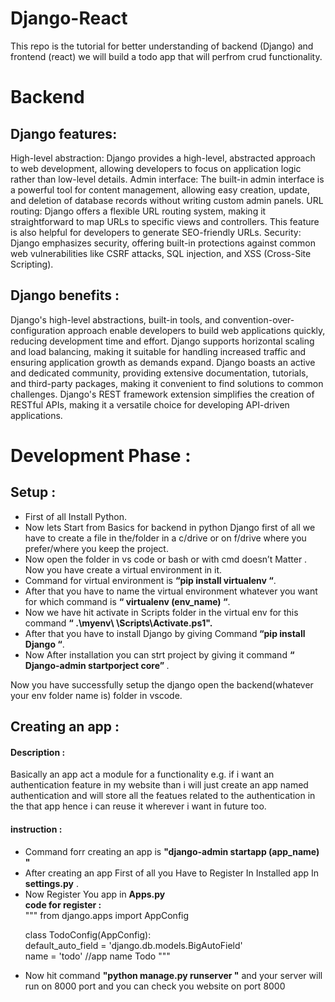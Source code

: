 ﻿# Django-React
This repo is the tutorial for better understanding of backend (Django) and frontend (react) we will build a todo app that will perfrom crud functionality.
<h1>Backend</h1>
<h2>Django features:</h2>
High-level abstraction: Django provides a high-level, abstracted approach to web development, allowing developers to focus on application logic rather than low-level details.
Admin interface: The built-in admin interface is a powerful tool for content management, allowing easy creation, update, and deletion of database records without writing custom admin panels.
URL routing: Django offers a flexible URL routing system, making it straightforward to map URLs to specific views and controllers. This feature is also helpful for developers to generate SEO-friendly URLs.
Security: Django emphasizes security, offering built-in protections against common web vulnerabilities like CSRF attacks, SQL injection, and XSS (Cross-Site Scripting).
<h2>Django benefits :</h2>
Django's high-level abstractions, built-in tools, and convention-over-configuration approach enable developers to build web applications quickly, reducing development time and effort.
Django supports horizontal scaling and load balancing, making it suitable for handling increased traffic and ensuring application growth as demands expand.
Django boasts an active and dedicated community, providing extensive documentation, tutorials, and third-party packages, making it convenient to find solutions to common challenges.
Django's REST framework extension simplifies the creation of RESTful APIs, making it a versatile choice for developing API-driven applications.
<h1>Development Phase : </h1> 
<h2>Setup : </h2>
<ul>
<li>First of all Install Python.</li>
<li>Now lets Start from Basics for backend in python Django first of all we have to create a file in the/folder in a c/drive or on f/drive where you prefer/where you keep the project.</li>
<li>Now open the folder in vs code or bash or with cmd doesn’t Matter .
Now you have create a virtual environment in it.</li>
<li>Command for virtual environment is <b>“pip install virtualenv “</b>.</li>
<li>After that you have to name the virtual environment whatever you want for which command is <b>“   virtualenv (env_name) “</b>.</li>
<li>Now we have hit activate in Scripts folder in the virtual env for this command <b>“ .\myenv\ \Scripts\Activate.ps1".</b></li>
<li>After that you have to install Django by giving Command<b> “pip install Django “</b>.</li>
<li>Now After installation you can strt project by giving it command <b>“ Django-admin startporject core” </b>.
  </li></ul>

Now you have successfully setup  the django open the backend(whatever your env folder name is) folder in vscode.
<h2>Creating an app :</h2>
<h4> Description :</h4>
<p> Basically an app act a module for a functionality e.g. if i want an authentication feature in my website than i will just create an app named authentication and will store all the featues related to the authentication in the that app hence i can reuse it wherever i want in future too.</p>
<h4>instruction :</h4>
<ul>
  <li>Command forr creating an app is <b> "django-admin startapp (app_name)
"</b></li>
  <li> After creating an app First of all you Have to Register In Installed app In <b>settings.py</b> . </li>
  <li>Now Register You app in <b>Apps.py</b>
    <br>
  <b>code for register  : </b>
      <br>
 """ from django.apps import AppConfig
  <br>

class TodoConfig(AppConfig):   <br>
    default_auto_field = 'django.db.models.BigAutoField'
      <br>
    name = 'todo'  //app name Todo
"""
  </li>
    <li>Now hit command <b> "python manage.py runserver "</b> and your server will run on 8000 port and you can check you website on port 8000</li>
</ul>
